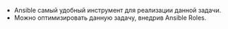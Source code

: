  - Ansible самый удобный инструмент для реализации данной задачи.
 - Можно оптимизировать данную задачу, внедрив Ansible Roles.